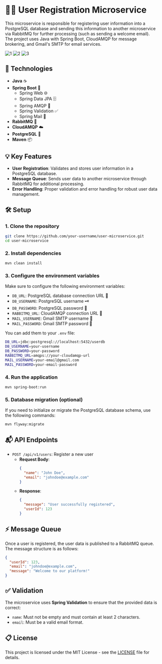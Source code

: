 # 🧑‍💻 User Registration Microservice

This microservice is responsible for registering user information into a PostgreSQL database and sending this information to another microservice via RabbitMQ for further processing (such as sending a welcome email). The project uses Java with Spring Boot, CloudAMQP for message brokering, and Gmail's SMTP for email services.

![1](https://github.com/user-attachments/assets/7abfbfbe-2d36-4d1f-a4e7-074b69fe3a73)
![2](https://github.com/user-attachments/assets/4d39e130-023f-4a00-8ae7-9ff463b23999)
![3](https://github.com/user-attachments/assets/b6e7bc9b-9935-47bc-a072-09163af4408a)


## 🚀 Technologies

- **Java** ☕
- **Spring Boot** 🌱
  - Spring Web 🌐
  - Spring Data JPA 🗄️
  - Spring AMQP 🐇
  - Spring Validation ✅
  - Spring Mail 📧
- **RabbitMQ** 🐰
- **CloudAMQP** ☁️
- **PostgreSQL** 🐘
- **Maven** 📦

## 💡 Key Features

- **User Registration**: Validates and stores user information in a PostgreSQL database.
- **Message Queue**: Sends user data to another microservice through RabbitMQ for additional processing.
- **Error Handling**: Proper validation and error handling for robust user data management.

## 🛠️ Setup

### 1. Clone the repository

```bash
git clone https://github.com/your-username/user-microservice.git
cd user-microservice
```

### 2. Install dependencies
```bash
mvn clean install
```

### 3. Configure the environment variables

Make sure to configure the following environment variables:

- `DB_URL`: PostgreSQL database connection URL 🐘
- `DB_USERNAME`: PostgreSQL username 🗝️
- `DB_PASSWORD`: PostgreSQL password 🔐
- `RABBITMQ_URL`: CloudAMQP connection URL 🐇
- `MAIL_USERNAME`: Gmail SMTP username 📧
- `MAIL_PASSWORD`: Gmail SMTP password 🔑

You can add them to your `.env` file:

```bash
DB_URL=jdbc:postgresql://localhost:5432/userdb
DB_USERNAME=your-username
DB_PASSWORD=your-password
RABBITMQ_URL=amqps://your-cloudamqp-url
MAIL_USERNAME=your-email@gmail.com
MAIL_PASSWORD=your-email-password
```
### 4. Run the application

```bash
mvn spring-boot:run
```

### 5. Database migration (optional)

If you need to initialize or migrate the PostgreSQL database schema, use the following commands:

```bash
mvn flyway:migrate
```

## 📬 API Endpoints

- `POST /api/v1/users`: Register a new user
  - **Request Body**: 
    ```json
    {
      "name": "John Doe",
      "email": "johndoe@example.com"
    }
    ```
  - **Response**: 
    ```json
    {
      "message": "User successfully registered",
      "userId": 123
    }
    ```

## ⚡ Message Queue

Once a user is registered, the user data is published to a RabbitMQ queue. The message structure is as follows:

```json
{
  "userId": 123,
  "email": "johndoe@example.com",
  "message": "Welcome to our platform!"
}
```
## ✅ Validation

The microservice uses **Spring Validation** to ensure that the provided data is correct:

- `name`: Must not be empty and must contain at least 2 characters.
- `email`: Must be a valid email format.

## 📋 License

This project is licensed under the MIT License - see the [LICENSE](LICENSE) file for details.
